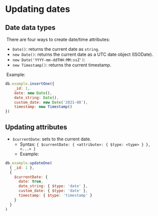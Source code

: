 # Updating dates

## Date data types

​	There are four ways to create date/time attributes:

- `Date()`: returns the current date as `string`.
- `new Date()`: returns the current date as a UTC date object (ISODate).
- `new Date('YYYY-mm-ddTHH:MM:ssZ')`:
- `new Timestamp()`: returns the current timestamp.

​	Example:

```javascript
db.example.insertOne({
	_id: 1,
    date: new Date(),
    date_string: Date(),
    custom_date: new Date('2021-08'),
    timestamp: new Timestamp()
})
```

## Updating attributes

- `$currentDate`: sets to the current date.
  - Syntax: `{ $currentDate: { <attribute>: { $type: <type> } }, <...> }`
  - Example:

```javascript
db.example.updateOne(
  { _id: 1 },
  {
    $currentDate: {
      date: true,
      date_string: { $type: 'date' },
      custom_date: { $type: 'date' },
      timestamp: { $type: 'timestamp' }
    }
  }
)
```

